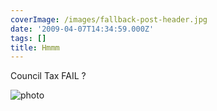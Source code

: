 ```yaml
---
coverImage: /images/fallback-post-header.jpg
date: '2009-04-07T14:34:59.000Z'
tags: []
title: Hmmm
---
```


Council Tax FAIL ?

<!-- more -->

![photo](https://mikecann.co.uk/wp-content/uploads/2009/04/photo.jpg "photo")
